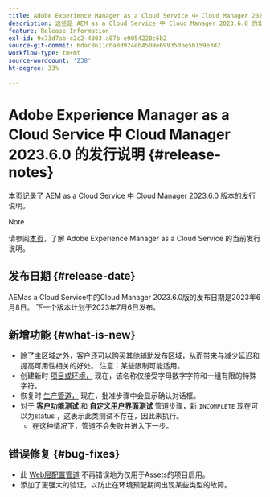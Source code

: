 ```yaml
---
title: Adobe Experience Manager as a Cloud Service 中 Cloud Manager 2023.6.0 的发行说明
description: 这些是 AEM as a Cloud Service 中 Cloud Manager 2023.6.0 的发行说明。
feature: Release Information
exl-id: 9c73d7ab-c2c2-4803-a07b-e9054220c6b2
source-git-commit: 6dac8611cba8d924eb4509e699350be5b159e3d2
workflow-type: tm+mt
source-wordcount: '238'
ht-degree: 33%

---
```



# Adobe Experience Manager as a Cloud Service 中 Cloud Manager 2023.6.0 的发行说明 {#release-notes}

本页记录了 AEM as a Cloud Service 中 Cloud Manager 2023.6.0 版本的发行说明。

>[!NOTE]
>
>请参阅[本页](/help/release-notes/release-notes-cloud/release-notes-current.md)，了解 Adobe Experience Manager as a Cloud Service 的当前发行说明。

## 发布日期 {#release-date}

AEMas a Cloud Service中的Cloud Manager 2023.6.0版的发布日期是2023年6月8日。 下一个版本计划于2023年7月6日发布。

## 新增功能 {#what-is-new}

* 除了主区域之外，客户还可以购买其他辅助发布区域，从而带来与减少延迟和提高可用性相关的好处。 注意：某些限制可能适用。
* 创建新时 [项目或环境，](/help/implementing/cloud-manager/getting-access-to-aem-in-cloud/program-types.md) 现在，该名称仅接受字母数字字符和一组有限的特殊字符。
* 恢复时 [生产管道，](/help/implementing/cloud-manager/configuring-pipelines/configuring-production-pipelines.md) 现在，批准步骤中会显示确认对话框。
* 对于 **[客户功能测试](/help/implementing/cloud-manager/functional-testing.md#custom-functional-testing)** 和 **[自定义用户界面测试](/help/implementing/cloud-manager/ui-testing.md)** 管道步骤，新 `INCOMPLETE` 现在可以为status ，这表示此类测试不存在，因此未执行。
   * 在这种情况下，管道不会失败并进入下一步。

## 错误修复 {#bug-fixes}

* 此 [Web层配置管道](/help/implementing/cloud-manager/configuring-pipelines/introduction-ci-cd-pipelines.md#web-tier-config-pipelines) 不再错误地为仅用于Assets的项目启用。
* 添加了更强大的验证，以防止在环境预配期间出现某些类型的故障。
